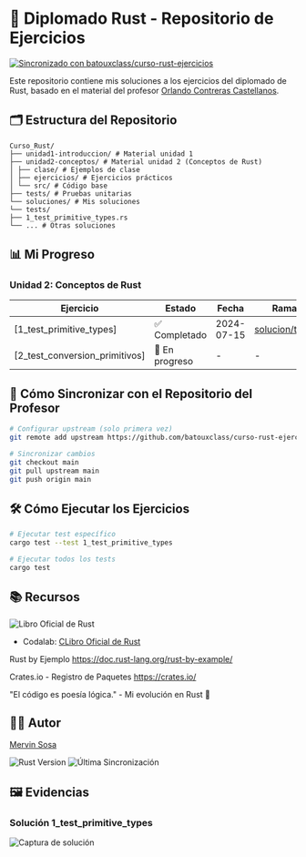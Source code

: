 # 🦀 Diplomado Rust - Repositorio de Ejercicios

[![Sincronizado con batouxclass/curso-rust-ejercicios](https://img.shields.io/badge/Sincronizado-con%20batouxclass%2Fcurso--rust--ejercicios-brightgreen)](https://github.com/batouxclass/curso-rust-ejercicios)

Este repositorio contiene mis soluciones a los ejercicios del diplomado de Rust, basado en el material del profesor [Orlando Contreras Castellanos](https://github.com/batouxclass).

## 🗂️ Estructura del Repositorio
```
Curso_Rust/
├── unidad1-introduccion/ # Material unidad 1
├── unidad2-conceptos/ # Material unidad 2 (Conceptos de Rust)
│ ├── clase/ # Ejemplos de clase
│ ├── ejercicios/ # Ejercicios prácticos
│ └── src/ # Código base
├── tests/ # Pruebas unitarias
└── soluciones/ # Mis soluciones
└── tests/
├── 1_test_primitive_types.rs
└── ... # Otras soluciones
```

## 📊 Mi Progreso

### Unidad 2: Conceptos de Rust
| Ejercicio | Estado | Fecha | Rama |
|-----------|--------|-------|------|
| [1_test_primitive_types] | ✅ Completado | 2024-07-15 | [solucion/tests](https://github.com/mervinso/curso-rust-ejercicios/tree/solucion/tests) |
| [2_test_conversion_primitivos] | 🚧 En progreso | - | - |

## 🔄 Cómo Sincronizar con el Repositorio del Profesor

```bash
# Configurar upstream (solo primera vez)
git remote add upstream https://github.com/batouxclass/curso-rust-ejercicios.git

# Sincronizar cambios
git checkout main
git pull upstream main
git push origin main
```

## 🛠️ Cómo Ejecutar los Ejercicios

```bash
# Ejecutar test específico
cargo test --test 1_test_primitive_types

# Ejecutar todos los tests
cargo test
```

## 📚 Recursos

![Libro Oficial de Rust](https://doc.rust-lang.org/book/)
- Codalab: [CLibro Oficial de Rust](https://doc.rust-lang.org/book/)

Rust by Ejemplo
https://doc.rust-lang.org/rust-by-example/

Crates.io - Registro de Paquetes
https://crates.io/

"El código es poesía lógica." - Mi evolución en Rust 🚀

## 👨‍💻 Autor
[Mervin Sosa](https://github.com/mervinso)

![Rust Version](https://img.shields.io/badge/rust-1.72.0+-orange)
![Última Sincronización](https://img.shields.io/github/last-commit/mervinso/curso-rust-ejercicios/main)


## 🖼️ Evidencias

### Solución 1_test_primitive_types
![Captura de solución](link_a_imagen.png)

